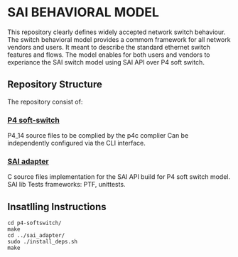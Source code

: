 # SAI BEHAVIORAL MODEL
This repository clearly defines widely accepted network switch behaviour.
The switch behavioral model provides a commom framework for all network vendors and users.
It meant to describe the standard ethernet switch features and flows.
The model enables for both users and vendors to experiance the SAI switch model using SAI API over P4 soft switch.

## Repository Structure
The repository consist of:

### [P4 soft-switch](/p4-softswitch/)
P4_14 source files to be complied by the p4c complier 
Can be independently configured via the CLI interface.
### [SAI adapter](/sai_adapter/)
C source files implementation for the SAI API build for P4 soft switch model.
SAI lib
Tests frameworks: PTF, unittests.

## Insatlling Instructions
```
cd p4-softswitch/  
make  
cd ../sai_adapter/
sudo ./install_deps.sh
make
```
